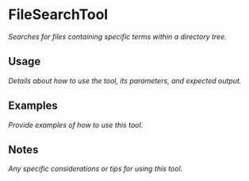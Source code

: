 ﻿# FileSearchTool

*Searches for files containing specific terms within a directory tree.*

## Usage

*Details about how to use the tool, its parameters, and expected output.*

## Examples

*Provide examples of how to use this tool.*

## Notes

*Any specific considerations or tips for using this tool.*
